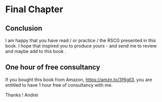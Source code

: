 # Final Chapter

## Conclusion

I am happy that you have read /  or practice / the RSCG presented in this book. I hope that inspired you to produce yours - and send me to review and maybe add to this book .

## One hour of free consultancy

If you bought this book from Amazon, https://amzn.to/3f6gll3, you are entitled to have 1 hour free of consultancy with me. 

Thanks  !
Andrei


